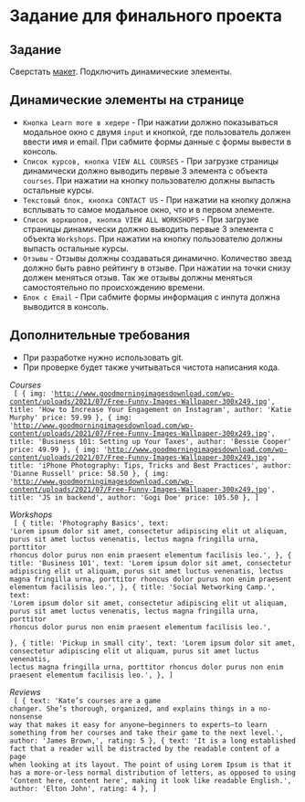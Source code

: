 <h1>Задание для финального проекта</h1>

<h2>Задание</h2>
<p>Сверстать <a href="https://www.figma.com/file/S4DQxhRyLRsZJcMpvRdjiG/Skillz?node-id=0%3A1">макет</a>. Подключить динамические элементы.</p>

<h2>Динамические элементы на странице</h2>
<ul>
    <li>
        <code>Кнопка Learn more в хедере</code> - При нажатии должно показываться модальное окно с двумя <code>input</code> и кнопкой,
        где пользователь должен ввести имя и email. При сабмите формы данные с формы вывести в консоль.
    </li>
    <li>
        <code>Список курсов, кнопка VIEW ALL COURSES</code> - При загрузке страницы динамически должно выводить первые 3 элемента
        с объекта <code>courses</code>. При нажатии на кнопку пользователю должны выпасть остальные курсы.
    </li>
    <li>
        <code>Текстовый блок, кнопка CONTACT US</code> - При нажатии на кнопку должна всплывать то самое модальное окно, что и в первом элементе.
    </li>
    <li>
        <code>Список воркшопов, кнопка VIEW ALL WORKSHOPS</code> - При загрузке страницы динамически должно выводить первые 3 элемента
        с объекта <code>Workshops</code>. При нажатии на кнопку пользователю должны выпасть остальные курсы.
    </li>
    <li>
        <code>Отзывы</code> - Отзывы должны создаваться динамично. Количество звезд должно быть равно рейтингу в отзыве.
        При нажатии на точки снизу должен меняться отзыв. Так же отзывы должны меняться самостоятельно по происхождению времени.
    </li>
    <li>
        <code>Блок с Email</code> - При сабмите формы информация с инпута должна выводится в консоль.
    </li>
</ul>

<h2>Дополнительные требования</h2>
<ul>
    <li>
        При разработке нужно использовать git.
    </li>
    <li>
        При проверке будет также учитываться чистота написания кода.
    </li>
</ul>


<i>Courses</i></br>
<code>
[
    {
        img: 'http://www.goodmorningimagesdownload.com/wp-content/uploads/2021/07/Free-Funny-Images-Wallpaper-300x249.jpg',
        title: 'How to Increase Your Engagement on Instagram',
        author: 'Katie Murphy'
        price: 59.99
    },
    {
        img: 'http://www.goodmorningimagesdownload.com/wp-content/uploads/2021/07/Free-Funny-Images-Wallpaper-300x249.jpg',
        title: 'Business 101: Setting up Your Taxes',
        author: 'Bessie Cooper'
        price: 49.99
    },
    {
        img: 'http://www.goodmorningimagesdownload.com/wp-content/uploads/2021/07/Free-Funny-Images-Wallpaper-300x249.jpg',
        title: 'iPhone Photography: Tips, Tricks and Best Practices',
        author: 'Dianne Russell'
        price: 58.50
    },
    {
        img: 'http://www.goodmorningimagesdownload.com/wp-content/uploads/2021/07/Free-Funny-Images-Wallpaper-300x249.jpg',
        title: 'JS in backend',
        author: 'Gogi Doe'
        price: 105.50
    },
]
</code>

<i>Workshops</i></br>
<code>
[
    {
        title: 'Photography Basics',
        text: 'Lorem ipsum dolor sit amet, consectetur adipiscing elit ut aliquam, purus sit amet luctus venenatis, lectus magna fringilla urna, porttitor rhoncus dolor purus non enim praesent elementum facilisis leo.',
    },
    {
        title: 'Business 101',
        text: 'Lorem ipsum dolor sit amet, consectetur adipiscing elit ut aliquam, purus sit amet luctus venenatis, lectus magna fringilla urna, porttitor rhoncus dolor purus non enim praesent elementum facilisis leo.',
    },
    {
        title: 'Social Networking Camp.',
        text: 'Lorem ipsum dolor sit amet, consectetur adipiscing elit ut aliquam, purus sit amet luctus venenatis, lectus magna fringilla urna, porttitor rhoncus dolor purus non enim praesent elementum facilisis leo.',   
    },
    {
        title: 'Pickup in small city',
        text: 'Lorem ipsum dolor sit amet, consectetur adipiscing elit ut aliquam, purus sit amet luctus venenatis, lectus magna fringilla urna, porttitor rhoncus dolor purus non enim praesent elementum facilisis leo.',
    },
]
</code>

<i>Reviews</i></br>
<code>
[
    {
        text: 'Kate’s courses are a game changer. She’s thorough, organized, and explains things in a no-nonsense way that makes it easy for anyone—beginners to experts—to learn something from her courses and take their game to the next level.',
        author: 'James Brown,',
        rating: 5
    },
    {
        text: 'It is a long established fact that a reader will be distracted by the readable content of a page when looking at its layout. The point of using Lorem Ipsum is that it has a more-or-less normal distribution of letters, as opposed to using 'Content here, content here', making it look like readable English.',
        author: 'Elton John',
        rating: 4
    },
]
</code>